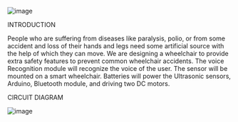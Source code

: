 ![image](https://github.com/swarnavopramanik/Smart-Voice-Controlled-Wheelchair-/assets/105142693/3918cab5-e41d-4939-991a-9ddd2145d78e)


INTRODUCTION

People who are suffering from diseases like paralysis, polio, or from some accident and loss  of their hands and legs need some artificial source with the help of which they can move.  We are designing a wheelchair to provide extra safety features to prevent common  wheelchair accidents. The voice Recognition module will recognize the voice of the user.  The sensor will be mounted on a smart wheelchair. Batteries will power the Ultrasonic  sensors, Arduino, Bluetooth module, and driving two DC motors.

CIRCUIT DIAGRAM

![image](https://github.com/swarnavopramanik/Smart-Voice-Controlled-Wheelchair/assets/105142693/eb94a939-6768-4281-a3ca-5557ba11bb19)
